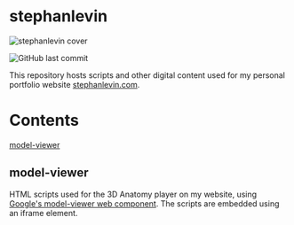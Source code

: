 # stephanlevin

![stephanlevin cover](https://cdn.prod.website-files.com/626ba8650339566bf7b2bacd/647d788a8a1b4d7414f136de_23ZB_Narcissus_4K-01.jpg)

![GitHub last commit](https://img.shields.io/github/last-commit/montevideo313/stephanlevin)

This repository hosts scripts and other digital content used for my personal portfolio website [stephanlevin.com](https://ww.stephanlevin.com).

# Contents
[model-viewer](#modelviewer)

<a name="modelviewer"/>

## model-viewer

HTML scripts used for the 3D Anatomy player on my website, using [Google's model-viewer web component](https://modelviewer.dev).
The scripts are embedded using an iframe element.
